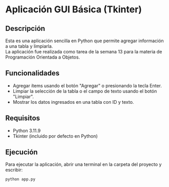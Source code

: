 # Aplicación GUI Básica (Tkinter)

## Descripción
Esta es una aplicación sencilla en Python que permite agregar información a una tabla y limpiarla.  
La aplicación fue realizada como tarea de la semana 13 para la materia de Programación Orientada a Objetos.

## Funcionalidades
- Agregar ítems usando el botón "Agregar" o presionando la tecla Enter.
- Limpiar la selección de la tabla o el campo de texto usando el botón "Limpiar".
- Mostrar los datos ingresados en una tabla con ID y texto.

## Requisitos
- Python 3.11.9
- Tkinter (incluido por defecto en Python)

## Ejecución
Para ejecutar la aplicación, abrir una terminal en la carpeta del proyecto y escribir:

```bash
python app.py
